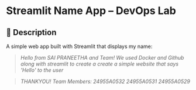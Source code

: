 # Streamlit Name App – DevOps Lab

## 👋 Description
A simple web app built with Streamlit that displays my name:

> *Hello from SAI PRANEETHA and Team!*
> *We used Docker and Github along with streamlit to create a create a simple website that says 'Hello' to the user*

> *THANKYOU!*
> *Team Members:*
> *24955A0532*
> *24955A0531*
> *24955A0529*

